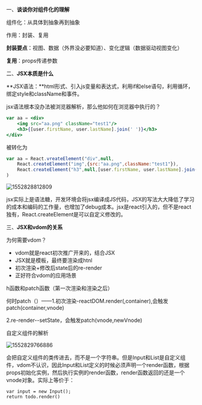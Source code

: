 一、**谈谈你对组件化的理解**

组件化：从具体到抽象再到抽象

作用：封装、复用

**封装要点**：视图、数据（外界没必要知道）、变化逻辑（数据驱动视图变化）

**复用**：props传递参数

二、**JSX本质是什么**

**JSX语法：**html形式、引入js变量和表达式，利用if和else语句，利用循环，绑定style和className和事件。

jsx语法根本没办法被浏览器解析，那么他如何在浏览器中执行的？

~~~jsx
var aa = <div>
	<img src="aa.png" className="test1"/>
	<h3>{[user.firstName, user.lastName].join(' ')}</h3>
</div>
~~~

被转化为

~~~js
var aa = React.vreateElement("div",null,
	React.createElement("img",{src:"aa.png",className:"test1"}),
	React.createElement("h3",null,[user.firstName, user.lastName].join(' ')),
)
~~~

![1552828812809](C:\Users\lenovo\AppData\Roaming\Typora\typora-user-images\1552828812809.png)

jsx实际上是语法糖，开发环境会将jsx编译成JS代码，JSX的写法大大降低了学习的成本和编码的工作量，也增加了debug成本。jsx是react引入的，但不是react独有，React.createElement是可以自定义修改的。

三、**JSX和vdom的关系**

为何需要vdom？

- vdom就是react初次推广开来的，结合JSX
- JSX就是模板，最终要渲染成htnl
- 初次渲染+修改后state后的re-render
- 正好符合vdom的应用场景

h函数和patch函数（第一次渲染和渲染之后）

何时patch（）——1.初次渲染-reactDOM.render(<App/>,container),会触发patch(container,vnode)

2.re-render--setState，会触发patch(vnode,newVnode)

自定义组件的解析

![1552829766886](C:\Users\lenovo\AppData\Roaming\Typora\typora-user-images\1552829766886.png)

会把自定义组件的类传进去，而不是一个字符串。但是Input和List是自定义组件，vdom不认识，因此Input和List定义的时候必须声明一个render函数，根据props初始化实例，然后执行实例的render函数，render函数返回的还是一个vnode对象。实际上等价于：

~~~
var input = new Input();
return todo.render()
~~~

